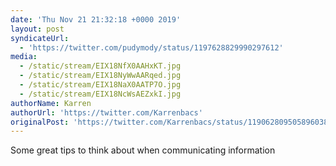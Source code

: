 ```yaml
---
date: 'Thu Nov 21 21:32:18 +0000 2019'
layout: post
syndicateUrl:
  - 'https://twitter.com/pudymody/status/1197628829990297612'
media:
  - /static/stream/EIX18NfX0AAHxKT.jpg
  - /static/stream/EIX18NyWwAARqed.jpg
  - /static/stream/EIX18NaX0AATP7O.jpg
  - /static/stream/EIX18NcWsAEZxkI.jpg
authorName: Karren
authorUrl: 'https://twitter.com/Karrenbacs'
originalPost: 'https://twitter.com/Karrenbacs/status/1190628095058960384'
---
```

Some great tips to think about when communicating information 